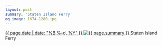```yaml
---
layout: post
summary: 'Staten Island Ferry'
og_image: 1674-1280.jpg
---
```


<p>
 <time>
  <a href="/1674">
   {{ page.date | date: "%B %-d, %Y" }}
  </a>
 </time>
 <a href="/1674">
  <img alt="{{ page.summary }}" sizes="(min-width: 700px) 50vw, calc(100vw - 2rem)" src="{{ site.assets_url }}/1674-640.jpg" srcset="{{ site.assets_url }}/1674-320.jpg 320w, {{ site.assets_url }}/1674-640.jpg 640w, {{ site.assets_url }}/1674-960.jpg 960w, {{ site.assets_url }}/1674-1280.jpg 1280w"/>
 </a>
 <span>
  Staten Island Ferry
 </span>
</p>
